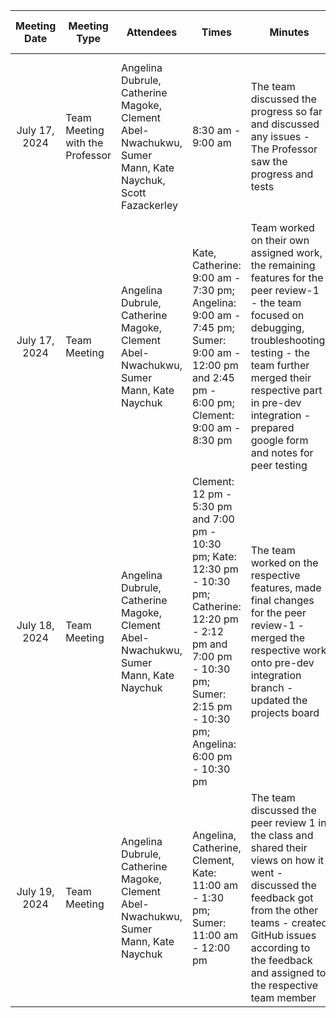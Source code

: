 
|  Meeting Date |Meeting Type| Attendees | Times | Minutes        | Design Decision | Next meeting Details |
| :-------------: | ------------- | ------------- |------------- |------------- | ------------- | ---|
|July 17, 2024 |Team Meeting with the Professor|Angelina Dubrule,	Catherine Magoke, Clement Abel-Nwachukwu,	Sumer Mann,	Kate Naychuk, Scott Fazackerley| 8:30 am - 9:00 am | The team discussed the progress so far and discussed any issues - The Professor saw the progress and tests | No design decisions were made in the meeting | July 17, 2024 - The team would be working on the code, and database, testing for the peer review-1|
|July 17, 2024|Team Meeting|Angelina Dubrule,	Catherine Magoke, Clement Abel-Nwachukwu,	Sumer Mann,	Kate Naychuk| Kate, Catherine: 9:00 am - 7:30 pm; Angelina: 9:00 am - 7:45 pm; Sumer: 9:00 am - 12:00 pm and 2:45 pm - 6:00 pm; Clement: 9:00 am  - 8:30 pm | Team worked on their own assigned work, the remaining features for the peer review-1 - the team focused on debugging, troubleshooting, testing - the team further merged their respective part in pre-dev integration - prepared google form and notes for peer testing | No design decisions were made in the meeting | July 18, 2024 - The team would be working on the code, and database, testing |
|July 18, 2024|Team Meeting|Angelina Dubrule,	Catherine Magoke, Clement Abel-Nwachukwu,	Sumer Mann,	Kate Naychuk| Clement: 12 pm - 5:30 pm and 7:00 pm - 10:30 pm; Kate: 12:30 pm - 10:30 pm; Catherine: 12:20 pm - 2:12 pm and 7:00 pm - 10:30 pm; Sumer: 2:15 pm - 10:30 pm; Angelina: 6:00 pm - 10:30 pm| The team worked on the respective features, made final changes for the peer review-1 - merged the respective work onto pre-dev integration branch - updated the projects board| No design decisions were made in the meeting | July 19, 2024 - The team would be working on the code, and database, testing |
|July 19, 2024|Team Meeting|Angelina Dubrule,	Catherine Magoke,	Clement Abel-Nwachukwu, Sumer Mann,	Kate Naychuk| Angelina, Catherine, Clement, Kate: 11:00 am - 1:30 pm; Sumer: 11:00 am - 12:00 pm| The team discussed the peer review 1 in the class and shared their views on how it went -  discussed the feedback got from the other teams - created GitHub issues according to the feedback and assigned to the respective team member| No design decisions were made in the meeting | July 24, 2024 - The team would be working on the code, and database, testing |
